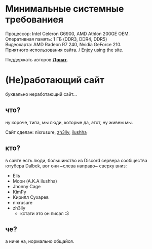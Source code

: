 # Минимальные системные требованиея
Процессор: Intel Celeron G6900, AMD Athlon 200GE OEM.
<br>Оперативная память: 1 ГБ (DDR3, DDR4, DDR5)
<br>Видеокарта: AMD Radeon R7 240, Nvidia GeForce 210.
<br>Приятного использования сайта. / Enjoy using the site.
<br>
<p>
  Поддержать авторов
  <a href="https://www.tinkoff.ru/"><b>Донат</b></a>.
</p>

# (Не)работающий сайт
буквально неработающий сайт...

## что?
ну короче, типа, мы люди, которые да, этот, ну живем мы.

Сайт сделан: nixrusure, [zh3lly](https://www.github.com/zhelly-dev), [ilushha](https://www.github.com/Ilyamori) 

## кто?
в сайте есть люди, большинство из Discord сервера сообщества ютубера Dalbek, вот они ~слева направо~ сверху вниз:
* Elis
* Мори (A.K.A ilushha)
* Jhonny Cage
* KimPy
* Кирилл Сухарев
* nixrusure
* zh3lly
    * кстати это он писал :3

## че?
а ниче на, нормально общайся.
